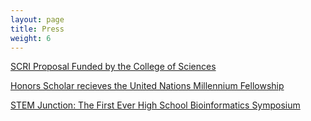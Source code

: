 ```yaml
---
layout: page
title: Press
weight: 6
---
```


[SCRI Proposal Funded by the College of Sciences](https://cos.gatech.edu/news/12-proposals-achieve-college-sciences-strategic-goals-funded-sutherland-deans-chair)

[Honors Scholar recieves the United Nations Millennium Fellowship](https://oue.gatech.edu/node/2016)

[STEM Junction: The First Ever High School Bioinformatics Symposium](https://cbd.cmu.edu/news/2017/december-12-2017.html)
